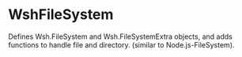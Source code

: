 # WshFileSystem
Defines Wsh.FileSystem and Wsh.FileSystemExtra objects, and adds functions to handle file and directory. (similar to Node.js-FileSystem).
